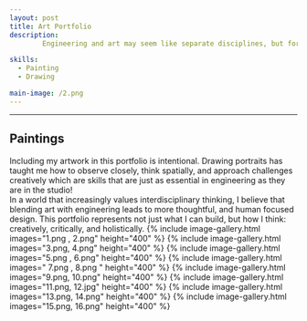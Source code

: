 ```yaml
---
layout: post
title: Art Portfolio
description:  
        Engineering and art may seem like separate disciplines, but for me, they are deeply interconnected. My art portraits reflect how I see the world, with attention to detail, structure, and emotion. Just as engineering solves problems with precision and purpose, art captures complexity and human nuance.

skills: 
  - Painting
  - Drawing

main-image: /2.png
---
```


---

## Paintings
Including my artwork in this portfolio is intentional. Drawing portraits has taught me how to observe closely, think spatially, and approach challenges creatively which are skills that are just as essential in engineering as they are in the studio!  
In a world that increasingly values interdisciplinary thinking, I believe that blending art with engineering leads to more thoughtful, and human focused design. This portfolio represents not just what I can build, but how I think: creatively, critically, and holistically.
{% include image-gallery.html images="1.png , 2.png" height="400" %}
{% include image-gallery.html images="3.png, 4.png" height="400" %}
{% include image-gallery.html images="5.png , 6.png" height="400" %}
{% include image-gallery.html images=" 7.png , 8.png " height="400" %}
{% include image-gallery.html images="9.png, 10.png" height="400" %}
{% include image-gallery.html images="11.png, 12.jpg" height="400" %}
{% include image-gallery.html images="13.png, 14.png" height="400" %}
{% include image-gallery.html images="15.png, 16.png" height="400" %}
